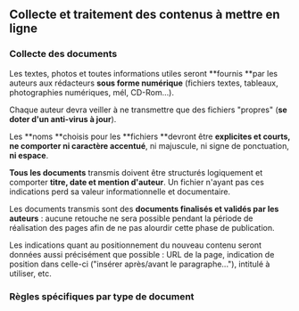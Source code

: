 ## Collecte et traitement des contenus à mettre en ligne

### Collecte des documents

Les textes, photos et toutes informations utiles seront **fournis **par les auteurs aux rédacteurs **sous forme numérique** \(fichiers textes, tableaux, photographies numériques, mél, CD-Rom…\).

Chaque auteur devra veiller à ne transmettre que des fichiers "propres" \(**se doter d'un anti-virus à jour**\).

Les **noms **choisis pour les **fichiers **devront être **explicites **et **courts**, ne comporter** ni caractère accentué**, ni majuscule, ni signe de ponctuation, **ni espace**.

**Tous les documents** transmis doivent être structurés logiquement et comporter **titre, date et mention d'auteur**. Un fichier n'ayant pas ces indications perd sa valeur informationnelle et documentaire.

Les documents transmis sont des **documents finalisés et validés par les auteurs** : aucune retouche ne sera possible pendant la période de réalisation des pages afin de ne pas alourdir cette phase de publication.

Les indications quant au positionnement du nouveau contenu seront données aussi précisément que possible : URL de la page, indication de position dans celle-ci \("insérer après/avant le paragraphe..."\), intitulé à utiliser, etc.

### Règles spécifiques par type de document





